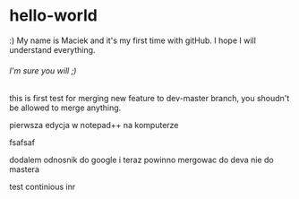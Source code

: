 # hello-world
:)
My name is Maciek and it's my first time with gitHub. I hope I will understand everything.

###### I'm sure you will ;)

this is first test for merging new feature to dev-master branch, you shoudn't be allowed to merge anything.

pierwsza edycja w notepad++ na komputerze

fsafsaf

dodalem odnosnik do google i teraz powinno mergowac do deva nie do mastera

test continious inr

